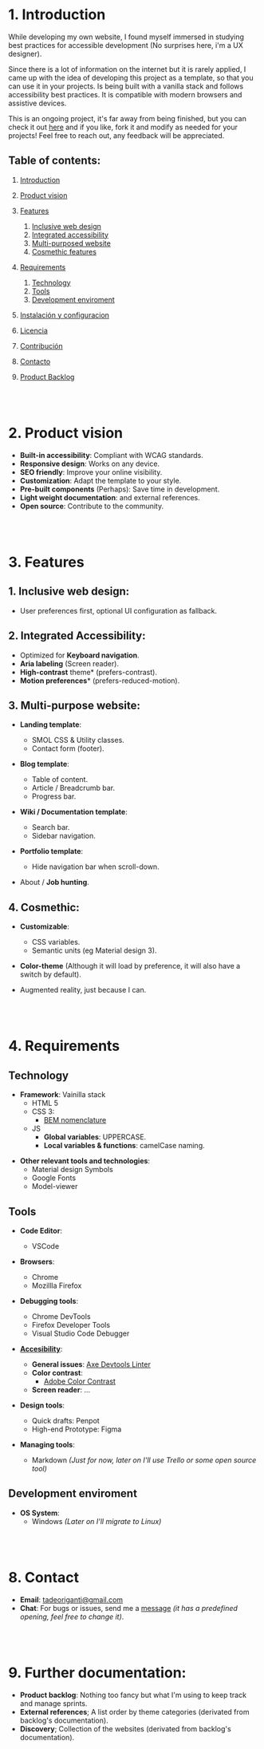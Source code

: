 
# 1. Introduction

While developing my own website, I found myself immersed in studying best practices for accessible development (No surprises here, i'm a UX designer).

Since there is a lot of information on the internet but it is rarely applied, I came up with the idea of ​​developing this project as a template, so that you can use it in your projects.
Is being built with a vanilla stack and follows accessibility best practices. It is compatible with modern browsers and assistive devices.

This is an ongoing project, it's far away from being finished, but you can check it out [here](https://tadeoriganti.github.io/personal-website) and if you like, fork it and modify as needed for your projects! Feel free to reach out, any feedback will be appreciated.


## Table of contents:

1. [Introduction](#1-introduction)

2. [Product vision](#2-product-vision)

3. [Features](#3-features)
    1. [Inclusive web design](#1-inclusive-web-design)
    2. [Integrated accessibility](#2-integrated-accessibility)
    3. [Multi-purposed website](#3-multi-purpose-website)
    4. [Cosmethic features](#4-cosmethic)

4. [Requirements](#requirements)
    1. [Technology]()
    2. [Tools]()
    3. [Development enviroment]()

5. [Instalación y configuracion]()

6. [Licencia]()

7. [Contribución]()

8. [Contacto]()

9. [Product Backlog]()


<br><br>
# 2. Product vision

- __Built-in accessibility__: Compliant with WCAG standards.
- __Responsive design__: Works on any device.
- __SEO friendly__: Improve your online visibility.
- __Customization__: Adapt the template to your style.
- __Pre-built components__ (Perhaps): Save time in development.
- __Light weight documentation__: and external references.
- __Open source__: Contribute to the community.


<br><br>

# 3. Features

## 1. __Inclusive web design__:
- User preferences first, optional UI configuration as fallback. 

## 2. __Integrated Accessibility__:
- Optimized for __Keyboard navigation__.
- __Aria labeling__ (Screen reader).
- __High-contrast__ theme* (prefers-contrast).
- __Motion preferences__* (prefers-reduced-motion).

## 3. __Multi-purpose website__:
- __Landing template__:
    - SMOL CSS & Utility classes.
    - Contact form (footer). 

- __Blog template__:
    - Table of content.
    - Article / Breadcrumb bar.
    - Progress bar.

- __Wiki / Documentation template__:
    - Search bar.
    - Sidebar navigation.

- __Portfolio template__:
    - Hide navigation bar when scroll-down.

- About / __Job hunting__.

## 4. Cosmethic:
- __Customizable__: 
    - CSS variables.
    - Semantic units (eg Material design 3).

- __Color-theme__ (Although it will load by preference, it will also have a switch by default). 

- Augmented reality, just because I can.


<br><br>

# 4. Requirements

## Technology

- __Framework__: Vainilla stack
    - HTML 5
    - CSS 3:
        - [BEM nomenclature](https://getbem.com/)
    - JS
        - __Global variables__: UPPERCASE.
        - __Local variables & functions__: camelCase naming.

<!-- - __Databases__:
    - ...
    - ...
    - ... -->

<!-- - __Cloud platforms__:
    - ...
    - ...
    - ... -->

- __Other relevant tools and technologies__:
    - Material design Symbols
    - Google Fonts
    - Model-viewer

## Tools

- __Code Editor__:
    - VSCode

- __Browsers__:
    - Chrome
    - Mozillla Firefox   

 - __Debugging tools__:
    - Chrome DevTools
    - Firefox Developer Tools    
    - Visual Studio Code Debugger 
    
- __[Accesibility](https://www.w3.org/WAI/test-evaluate/tools/list/)__:
    - __General issues__: [Axe Devtools Linter](https://www.deque.com/axe/devtools/linter/)
    - __Color contrast__: 
      - [Adobe Color Contrast](https://color.adobe.com/es/create/color-contrast-analyzer)
    - __Screen reader__: ...

- __Design tools__:
    - Quick drafts: Penpot
    - High-end Prototype: Figma

- __Managing tools__:
    - Markdown *(Just for now, later on I'll use Trello or some open source tool)*   

<!-- - __...__:
    - ...
    - ...    
    - ... -->  
    

## Development enviroment

- __OS System__:
    - Windows *(Later on I'll migrate to Linux)*
    
<!-- - __...__:
    - ...
    - ...    
    - ... -->
<br><br>


<!-- # 5. Install & Configuration
<br><br>


# 6. Contribution
<br><br>


# 7. Licence 
<br><br>-->


# 8. Contact

- __Email__: tadeoriganti@gmail.com
- __Chat__: For bugs or issues, send me a [message](https://api.whatsapp.com/send?phone=542236691467&text=Hello%20there!%20I%20%27ve%20some%20feedback%20for%20the%20%27Personal-website-template%27%22) *(it has a predefined opening, feel free to change it)*.

<br><br>

# 9. Further documentation:

- __Product backlog__: Nothing too fancy but what I'm using to keep track and manage sprints.
- __External references__; A list order by theme categories (derivated from backlog's documentation).
- __Discovery__; Collection of the websites (derivated from backlog's documentation).

<br><br><br><br><br><br><br><br><br><br><br><br>










<!-- ___TASK: Reorganizate information in further documentation.__

# TABLE OF CONTENTS
1. [Requirements](#requirements)
    1. [Webiste architecture](#website-architecture)
    2. [Optimization](#optimization)
    3. [Features](#features)
2. [References](#references)
3. [Discovery](#discovery)
4. [Backlog](#backlog)


<br>

## REQUIREMENTS 


### WEBSITE ARCHITECTURE


#### 1) Landing pages

_For business conversion._

1. Elevator's pitch (awareness).
2. Services / benefits (interest).
3. Social proof (with links to the portfolio)
4. Call to action.

#### 2) Portfolio

_The idea is to present my work with a similar treatment as I present them on Behance, but with the advantage of using animations to make it more dynamic._
_However, I'm not sure if separate them into 2 sections or present them in the same page with a filter system._

1. Past Works related to:
  a. Design Strategist.
  b. UX designer.

2. Side projects:
  a. AR developer
  b. Experience Developer (CX features).
  c. Game design (Wreck project)

3. Freebies or Tools I develop for the community (Most of them are the prototypes for :
   a. Quotation / budget calculator for freelancers.
   b. Interactive Fee tables.
   c. Daily Petty cash for Freelancers.


#### 3) About me 

_Ultimately this section serves job-hunting purposes._

1. About me.
2. Skill set.
3. Experience.
4. Downloadable Resume (possibly two types of profiles).

#### 4) Blog

_Professional blog, covering different areas. As a freelance designer, my area of expertise tends to be wider (I like to think is holistic; but really my profile is quite "Generalist")._
_As for the Who, what and how, I'll rely on tag system, because the final idea is to get prospects to suscribe to my newsletter, selecting those topics of their interest._


1. Blog posts.
2. Newsletter subscription (with prefered topics selection if possible).

#### 5) Documentation (Wiki)

#### 5) Resources

- Freebies
- Tools

<br>

### OPTIMIZATION

#### A) Mobile first

#### B) Accesibilty

1. 
      a. Keyboard navigation; focus elements in a logic way; first by DOM order. If not possible (for UX reasons, such as [Table of contents ubication](https://www.nngroup.com/articles/table-of-contents/)), by using a technique with ['tabindex'](https://accessibility.huit.harvard.edu/technique-focus-order-and-tabindex) tag.

      b. Add a "Skip to content" at the very start of every webpage.

      c. Dropdown menus MUST be clicked (or use the key 'enter') to display the submenu. 
      This way keyboard navigation users don't have to tab all the menu. Avoid adding a hover feature as long as you don't want to do extra work with accesibility issues. More info [here](https://blog.pope.tech/2024/01/30/how-to-create-accessible-navigations-and-sub-menus/)

2. Screen reader:

      a. Heavy usage of ARIA attributes.
      
      b. Follow good practices for alt text.
      
      c. Adecuate use of strength and emphasis tags (instead of 'b' and 'i'), etc.
3. Contrast Theme (Outline color of the focus state rather Transparent than 0 px).
4. [Contrast theme](https://blog.hubspot.es/) (configurated by browser preferences if possible).
5. Add CSS rules to include a Fallback Preference-reduced-motion.


#### C) Keyboard Navigation 

- Focus state visible when an element is selected ([but make it invisible for mouse](https://www.youtube.com/watch?v=j68WvpUX41c)).

#### D) Light-weight site

#### E) SEO

- Main content after header. 
- [Human search](https://humanstxt.org/)
- [Robot search](https://www.robotstxt.org/)

<br>

### FEATURES

#### A) Essential

- ~~Hover~~ Focusable navigation bar. Skip to content.
- Themes button; dark / light / color blind / high contrast / font size.
- Variable fonts; weight, style and width.

#### B) Sections

- Landing page: [Breakout SMOL grid](https://smolcss.dev/#smol-breakout-grid) layout, maybe [Kevin Powell's variation](https://www.youtube.com/watch?v=c13gpBrnGEw).
- Blog: Secondary navigation bar, related to articles alike [MDN guides page](https://developer.mozilla.org/en-US/docs/Web/CSS). Sticky sidebars. [Table of contents](https://developer.mozilla.org/en-US/blog/exploring-the-broadcast-channel-api-for-cross-tab-communication/) with an animated indicator.
- Documentation: Secondary navigation bar; idem blog section.
- Portfolio: Header [hides when scrolling down](https://www.w3schools.com/howto/howto_js_navbar_hide_scroll.asp). [Collapsable sidebar](https://www.w3schools.com/howto/howto_js_collapse_sidebar.asp) for the table of contents.

#### B) Extras / Experimental
- Add some motion (but trying to setting up in a way that users can deactivate it; for accesibility reasons)
- [Model-viewer](https://modelviewer.dev/) (because I work on AR/3D solutions).
- "Blog post to Email HTML system subsription" (Don't know if it's a thing, yet).
- "Data visualization / interactive infography feeded with a post tag system" (idem). Now I'm thinking about an interactive infographic connected to a timeline; featuring how I went from a T to Pi-shaped skills, letting users to expand information and link projects... but, on second thought, my inner project manager & developer thinks it's a wat too much for me to handle.. 
- https://realestate-neotix.vercel.app/


<br>

## REFERENCES

### STYLE

#### A) Visual style: 

- General: [Zenbrief](https://zenbrief.com/blog/table-of-contents-for-seo/), [Model-viewer](https://modelviewer.dev/), 
- Animations: [Brittany Chang](https://brittanychiang.com/), .
- Navigation bar: [Zenbrief](https://zenbrief.com/blog/table-of-contents-for-seo/), 
- Article-bar: [MDN Guides](https://developer.mozilla.org/en-US/docs/Web/CSS/visibility)
- Variable fonts: https://codepen.io/glyphe/pen/XxZzYV
- Layout (wiki): https://rachelandrew.co.uk/
- Layout (blog): https://cloudfour.com/thinks/breaking-out-with-css-grid-layout/
- Layout (blog: [zenbrief](https://zenbrief.com/blog/table-of-contents-for-seo/)

#### B) Section:

- Principal Navigation bar: I like the way it reveals information / swap elements while scrolling down: https://blog.teamtreehouse.com/reading-files-using-the-html5-filereader-api
- Secondary Navigation bar; Only for Blog and Wiki layouts, and it will be related to the main content / articles. It will have Breadcrumbs and a hamburger menu for TOC sidebar (visible on movile).
- Blog: https://andrewhwanpark.github.io/brutalist-blog/2021/07/16/this-post-demonstrates-post-content-styles/
- About me / Skill: Infography: https://tinyurl.com/5n7unf4p

<br>

### WEBSITE ARCHITECTURE

#### A) Landing page:
- https://www.foxgr.com/
- https://matthewwoodard.com/
- https://carolgarciadelbusto.com/
- https://webflow.com/blog/landing-page-design#:~:text=Components%3A%20These%20landing%20pages%20typically,visitors%20to%20submit%20their%20details.
- https://www.cassmackenzie.com/freelance-brand-strategy-services-melbourne

#### B) About me section:

- https://brittanychiang.com/
- https://lucasestebanlps.github.io/
- https://leolarrea.com/sobre-mi/
- https://www.annefreude.com/cv

#### C) Services:
- https://www.ryangittings.co.uk/services/
- https://www.davejonesdesign.co.uk/design-process
- https://www.cassmackenzie.com/freelance-graphic-design-services
- https://www.cassmackenzie.com/freelance-brand-strategy-services-melbourne

#### D) Portfolio
- https://www.cassmackenzie.com/tilda-cacao-branding-packaging
- https://www.cassmackenzie.com/costafox-property-developer-branding
- https://www.annefreude.com/work/elli


#### E) Blog 
- https://phuctm97.com/
- https://stephvanlinden.com/

#### F) Contact 
- https://adamgreenough.net/contact/ 

<br>

### FEATURES

#### A) UI

- Theme selector: https://phuctm97.com/

#### B) Addons

- 3D visualization: https://colorcube.io/

<br>

## DISCOVERY 

#### A) References sites

- https://1mb.club/
- https://512kb.club/

#### B) Minimalist style: 

- https://jakob.kaivo.net/ 
- https://blog.skiserv.eu/index.html/
- https://jarbus.net/
- https://0xff.nu/
- https://thewismit.com/
- https://salem.io/
- https://macwright.com/about/

#### C) Brutalistic style: 

- https://danluu.com/
- https://datatxt.org/
- https://cleberg.net/blog/
- https://funnylookinhat.com/

#### D) Type of content
- https://www.mjvinnovation.com/blog/innovation-strategy-unleashing-growth-through-strategic-ingenuity/
- https://www.foxgr.com/insights/the-role-of-a-strategy-consultant

<br>

## ADDITIONAL RESOURCES

### USER INTERFACE:

#### Table of contents:
[UX Layout study](https://www.nngroup.com/articles/table-of-contents/)

<br>

### ACCESIBILITY:
- [Keyboard navigation - BEST PRACTICES](https://blog.pope.tech/2024/01/30/how-to-create-accessible-navigations-and-sub-menus/)
- [Technique to alter focus order](https://accessibility.huit.harvard.edu/technique-focus-order-and-tabindex)
- [Responsive and Accessible Navigation (HTML, CSS, Vanilla JS) by Andrew Ladd](https://www.youtube.com/watch?v=IdZ-ZHLyEHs)

## BACKLOG

### DEV-HEADER

Component design:

The header component will morph in shape and motion placement between pages; adapting to the user's need.

There are 3 use case scenarios, from left to right:
- Landing and regular pages (in between)
- Blog / Wiki pages
- Portfolio

#### User flow

![Header component](static\img\des-header.png)

I'll describe first this one as it is the complete version. The other case scenarios are an adaptation of this organism.

Heavily inspired on [MDN Guides](https://developer.mozilla.org/en-US/docs/Web/HTML) pages. The secondary navigation bar allows to always be possible to breadcrumb navigation bar and in movile devices it is a good place to put a hamburger menu for the Table of Components / related articles.

The only difference is that I add a progress bar for anxious readers (maybe because I want to have at least an Ultimate guide of some sorts).

#### Design exploration

![Brainstorming](static\img\des-header-exploration.png)

In this section, I'm basicaclly brainstorming options I often see in the websites I've researched. I had added a few inside notes, as a memo. 
Thanks to this quick exploration; 20-30' (in fact, I spend more time writing this update), I started to define wich options are pertinent and wich not (It's kind of obvious now, but before this excercise I was willing to spend time developing something it wouldn't be an effective solution).


___

Well, that's all for today. Thanks for reading!
 -->
